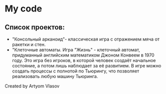 My code
========

## Список проектов:

* "Консольный арканоид"- классическая игра с отражением мяча от ракетки и стен.
* "Клеточные автоматы. Игра "Жизнь" -  клеточный автомат, придуманный английским математиком Джоном Конвеем в 1970 году. Это игра без игроков, в которой человек создаёт начальное состояние, а потом лишь наблюдает за её развитием. В игре можно создать процессы с полнотой по Тьюрингу, что позволяет реализовать любую машину Тьюринга.

Created by Artyom Vlasov